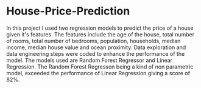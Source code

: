 # House-Price-Prediction
In this project I used two regression models to predict the price of a house given it's features. The features include the age of the house, total number of rooms, total number of bedrooms, population, households,	median income, 	median house value and ocean proximity. Data exploration and data engineering steps were coded to enhance the performance of the model. The models used are Random Forest Regressor and Linear Regression. The Random Forest Regresson being a kind of non parametric model, exceeded the performance of Linear Regression giving a score of 82%. 
